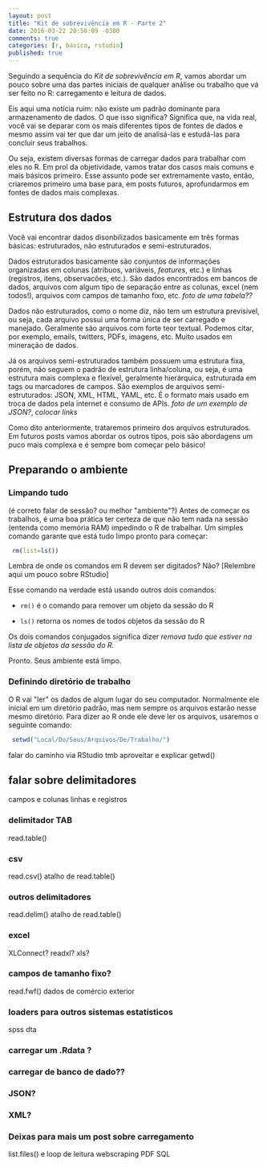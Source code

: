 ```yaml
---
layout: post
title: "Kit de sobrevivência em R - Parte 2"
date: 2016-03-22 20:50:09 -0300
comments: true
categories: [r, básico, rstudio]
published: true
---
```



Seguindo a sequência do *Kit de sobrevivência em R*, vamos abordar um pouco sobre uma das partes iniciais de qualquer análise ou trabalho que vá ser feito no R: carregamento e leitura de dados.

<!-- More -->

Eis aqui uma notícia ruim: não existe um padrão dominante para armazenamento de dados. O que isso significa? Significa que, na vida real, você vai se deparar com os mais diferentes tipos de fontes de dados e mesmo assim vai ter que dar um jeito de analisá-las e estudá-las para concluir seus trabalhos. 

Ou seja, existem diversas formas de carregar dados para trabalhar com eles no R. Em prol da objetividade, vamos tratar dos casos mais comuns e mais básicos primeiro. Esse assunto pode ser extremamente vasto, então, criaremos primeiro uma base para, em posts futuros, aprofundarmos em fontes de dados mais complexas.

## Estrutura dos dados

Você vai encontrar dados disonbilizados basicamente em três formas básicas: estruturados, não estruturados e semi-estruturados. 

Dados estruturados basicamente são conjuntos de informações organizadas em colunas (atribuos, variáveis, _features_, etc.) e linhas (registros, itens, observacões, etc.). São dados encontrados em bancos de dados, arquivos com algum tipo de separação entre as colunas, excel (nem todos!), arquivos com campos de tamanho fixo, etc. *foto de uma tabela??*

Dados não estruturados, como o nome diz, não tem um estrutura previsível, ou seja, cada arquivo possui uma forma única de ser carregado e manejado. Geralmente são arquivos com forte teor textual. Podemos citar, por exemplo, emails, twitters, PDFs, imagens, etc. Muito usados em mineração de dados.

Já os arquivos semi-estruturados também possuem uma estrutura fixa, porém, não seguem o padrão de estrutura linha/coluna, ou seja, é uma estrutura mais complexa e flexível, geralmente hierárquica, estruturada em tags ou marcadores de campos. São exemplos de arquivos semi-estruturados: JSON, XML, HTML, YAML, etc. É o formato mais usado em troca de dados pela internet e consumo de APIs. *foto de um exemplo de JSON?*, *colocar links*

Como dito anteriormente, trataremos primeiro dos arquivos estruturados. Em futuros posts vamos abordar os outros tipos, pois são abordagens um puco mais complexa e é sempre bom começar pelo básico!

## Preparando o ambiente

### Limpando tudo 
(é correto falar de sessão? ou melhor "ambiente"?)
Antes de começar os trabalhos, é uma boa prática ter certeza de que não tem nada na sessão (entenda como memória RAM) impedindo o R de trabalhar. Um simples comando garante que está tudo limpo pronto para começar:

``` r 
 rm(list=ls())
```

Lembra de onde os comandos em R devem ser digitados? Não? [Relembre aqui um pouco sobre RStudio]

Esse comando na verdade está usando outros dois comandos:

* `rm()` é o comando para remover um objeto da sessão do R

* `ls()` retorna os nomes de todos objetos da sessão do R

Os dois comandos conjugados significa dizer *remova tudo que estiver na lista de objetos da sessão do R.*

Pronto. Seus ambiente está limpo.

### Definindo diretório de trabalho

O R vai "ler" os dados de algum lugar do seu computador. Normalmente ele inicial em um diretório padrão, mas nem sempre os arquivos estarão nesse mesmo diretório. Para dizer ao R onde ele deve ler os arquivos, usaremos o seguinte comando:

``` r
 setwd("Local/Do/Seus/Arquivos/De/Trabalho/")
```



falar do caminho via RStudio tmb
aproveitar e explicar getwd()

## falar sobre delimitadores
campos e colunas
linhas e registros

### delimitador TAB
read.table()

### csv
read.csv()
atalho de read.table()

### outros delimitadores
read.delim()
atalho de read.table()

### excel
XLConnect?
readxl?
xls?

### campos de tamanho fixo?
read.fwf()
dados de comércio exterior

### loaders para outros sistemas estatísticos
spss
dta

### carregar um .Rdata ?

### carregar de banco de dado??

### JSON?

### XML?

### Deixas para mais um post sobre carregamento
list.files() e loop de leitura
webscraping
PDF
SQL







